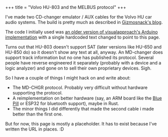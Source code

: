 +++
title = "Volvo HU-803 and the MELBUS protocol"
+++

I've made two CD-changer emulator / AUX cables for the Volvo HU car audio systems. The build is pretty much as described in [Gizmosnack's blog](http://gizmosnack.blogspot.com/2015/11/aux-in-volvo-hu-xxxx-radio.html).

The code I initially used was [an older version of visualapproach's Arduino implementation](https://github.com/visualapproach/Volvo-melbus/blob/433f19e05d3c14c469bea7f85b7bf9d8a27e124e/code/SAT_and_CDC.ino) with a single hardcoded text changed to point to this page.

Turns out that HU-803 doesn't support SAT (later versions like HU-650 and HU-850 do) so it doesn't show any text at all, anyway. An MD-changer does support track information but no one has published its protocol. Several people have reverse engineered it separately (probably with a device and a logic analyzer) and gone on to sell their own proprietary devices. Sigh.

So I have a couple of things I might hack on and write about:

- The MD-CHGR protocol. Probably very difficult without hardware supporting the protocol.
- A reimplementation on better hardware (say, an ARM board like the [Blue Pill](https://stm32-base.org/boards/STM32F103C8T6-Blue-Pill.html) or ESP32 for bluetooth support), maybe in Rust.
- The minor things I did differently that made the second cable i made better than the first one.

But for now, this page is mostly a placeholder. It has to exist because I've written the URL in places. :D
